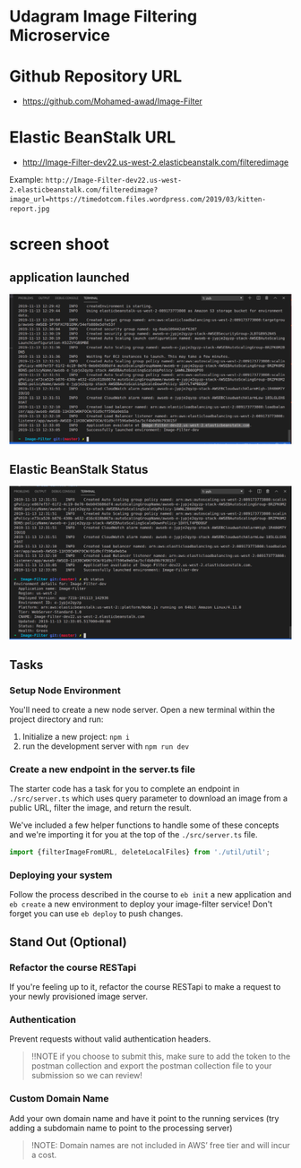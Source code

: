 # Udagram Image Filtering Microservice

# Github Repository URL
- https://github.com/Mohamed-awad/Image-Filter

# Elastic BeanStalk URL
- http://Image-Filter-dev22.us-west-2.elasticbeanstalk.com/filteredimage

Example: `http://Image-Filter-dev22.us-west-2.elasticbeanstalk.com/filteredimage?image_url=https://timedotcom.files.wordpress.com/2019/03/kitten-report.jpg`


# screen shoot 

## application launched

![alt text](https://github.com/Mohamed-awad/Image-Filter/blob/master/images/deployment-success.png)

## Elastic BeanStalk Status

![alt text](https://github.com/Mohamed-awad/Image-Filter/blob/master/images/elastic-beab-status.png)
## Tasks

### Setup Node Environment

You'll need to create a new node server. Open a new terminal within the project directory and run:

1. Initialize a new project: `npm i`
2. run the development server with `npm run dev`

### Create a new endpoint in the server.ts file

The starter code has a task for you to complete an endpoint in `./src/server.ts` which uses query parameter to download an image from a public URL, filter the image, and return the result.

We've included a few helper functions to handle some of these concepts and we're importing it for you at the top of the `./src/server.ts`  file.

```typescript
import {filterImageFromURL, deleteLocalFiles} from './util/util';
```

### Deploying your system

Follow the process described in the course to `eb init` a new application and `eb create` a new environment to deploy your image-filter service! Don't forget you can use `eb deploy` to push changes.

## Stand Out (Optional)

### Refactor the course RESTapi

If you're feeling up to it, refactor the course RESTapi to make a request to your newly provisioned image server.

### Authentication

Prevent requests without valid authentication headers.
> !!NOTE if you choose to submit this, make sure to add the token to the postman collection and export the postman collection file to your submission so we can review!

### Custom Domain Name

Add your own domain name and have it point to the running services (try adding a subdomain name to point to the processing server)
> !NOTE: Domain names are not included in AWS’ free tier and will incur a cost.
